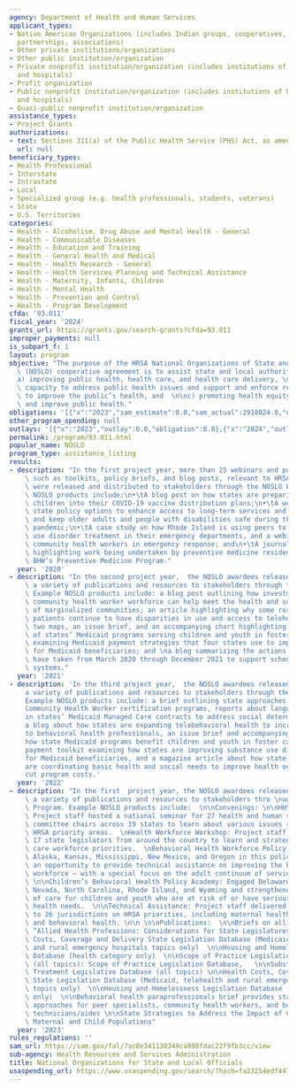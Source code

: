 ```yaml
---
agency: Department of Health and Human Services
applicant_types:
- Native American Organizations (includes Indian groups, cooperatives, corporations,
  partnerships, associations)
- Other private institutions/organizations
- Other public institution/organization
- Private nonprofit institution/organization (includes institutions of higher education
  and hospitals)
- Profit organization
- Public nonprofit institution/organization (includes institutions of higher education
  and hospitals)
- Quasi-public nonprofit institution/organization
assistance_types:
- Project Grants
authorizations:
- text: Sections 311(a) of the Public Health Service (PHS) Act, as amended.
  url: null
beneficiary_types:
- Health Professional
- Interstate
- Intrastate
- Local
- Specialized group (e.g. health professionals, students, veterans)
- State
- U.S. Territories
categories:
- Health - Alcoholism, Drug Abuse and Mental Health - General
- Health - Communicable Diseases
- Health - Education and Training
- Health - General Health and Medical
- Health - Health Research - General
- Health - Health Services Planning and Technical Assistance
- Health - Maternity, Infants, Children
- Health - Mental Health
- Health - Prevention and Control
- Health - Program Development
cfda: '93.011'
fiscal_year: '2024'
grants_url: https://grants.gov/search-grants?cfda=93.011
improper_payments: null
is_subpart_f: 1
layout: program
objective: "The purpose of the HRSA National Organizations of State and Local Officials\
  \ (NOSLO) cooperative agreement is to assist state and local authorities in: \n\n\
  a) improving public health, health care, and health care delivery, \n\n b) building\
  \ capacity to address public health issues and support and enforce regulations intended\
  \ to improve the public’s health, and  \n\nc) promoting health equity to preserve\
  \ and improve public health."
obligations: '[{"x":"2023","sam_estimate":0.0,"sam_actual":2918024.0,"usa_spending_actual":-1311152.33},{"x":"2024","sam_estimate":0.0,"sam_actual":2548976.0,"usa_spending_actual":2163615.25},{"x":"2025","sam_estimate":0.0,"sam_actual":2548976.0,"usa_spending_actual":-6589569.37}]'
other_program_spending: null
outlays: '[{"x":"2023","outlay":0.0,"obligation":0.0},{"x":"2024","outlay":8938069.09,"obligation":1183235.0},{"x":"2025","outlay":0.0,"obligation":0.0}]'
permalink: /program/93.011.html
popular_name: NOSLO
program_type: assistance_listing
results:
- description: "In the first project year, more than 25 webinars and publications,\
    \ such as toolkits, policy briefs, and blog posts, relevant to HRSA programs,\
    \ were released and distributed to stakeholders through the NOSLO Program. Recent\
    \ NOSLO products include:\n•\tA blog post on how states are preparing to incorporate\
    \ children into their COVID-19 vaccine distribution plans;\n•\tA webinar highlighting\
    \ state policy options to enhance access to long-term services and supports (LTSS)\
    \ and keep older adults and people with disabilities safe during the COVID-19\
    \ pandemic;\n•\tA case study on how Rhode Island is using peers to provide substance\
    \ use disorder treatment in their emergency departments, and a webinar on engaging\
    \ community health workers in emergency response; and\n•\tA journal supplement\
    \ highlighting work being undertaken by preventive medicine residents funded through\
    \ BHW’s Preventive Medicine Program."
  year: '2020'
- description: "In the second project year,  the NOSLO awardees released and distributed\
    \ a variety of publications and resources to stakeholders through the NOSLO Program.\
    \ Example NOSLO products include: a blog post outlining how investments in the\
    \ community health worker workforce can help meet the health and social needs\
    \ of marginalized communities; an article highlighting why some rural and underserved\
    \ patients continue to have disparities in use and access to telehealth services;\
    \ two maps, an issue brief, and an accompanying chart highlighting key characteristics\
    \ of states’ Medicaid programs serving children and youth in foster care;  a toolkit\
    \ examining Medicaid payment strategies that four states use to improve SUD treatment\
    \ for Medicaid beneficiaries; and \na blog summarizing the actions many states\
    \ have taken from March 2020 through December 2021 to support school mental health\
    \ systems."
  year: '2021'
- description: 'In the third project year,  the NOSLO awardees released and distributed
    a variety of publications and resources to stakeholders through the NOSLO Program.
    Example NOSLO products include: a brief outlining state approaches to developing
    Community Health Worker certification programs, reports about language utilized
    in states’ Medicaid Managed Care contracts to address social determinants of health,
    a blog about how states are expanding telebehavioral health to increase access
    to behavioral health professionals, an issue brief and accompanying map outlining
    how state Medicaid programs benefit children and youth in foster care, a value-based
    payment toolkit examining how states are improving substance use disorder services
    for Medicaid beneficiaries, and a magazine article about how state Medicaid programs
    are coordinating basic health and social needs to improve health outcomes and
    cut program costs.'
  year: '2022'
- description: "In the first  project year, the NOSLO awardees released and distributed\
    \ a variety of publications and resources to stakeholders thro \nugh the NOSLO\
    \ Program. Example NOSLO products include:  \n\nConvenings: \n\nHHS Chairs Meeting:\
    \ Project staff hosted a national seminar for 27 health and human services (HHS)\
    \ committee chairs across 19 states to learn about various issues relating to\
    \ HRSA priority areas.  \nHealth Workforce Workshop: Project staff brought together\
    \ 17 state legislators from around the country to learn and strategize about health\
    \ care workforce priorities.  \nBehavioral Health Workforce Policy Academy: Engaged\
    \ Alaska, Kansas, Mississippi, New Mexico, and Oregon in this policy academy as\
    \ an opportunity to provide technical assistance on improving the behavioral health\
    \ workforce — with a special focus on the adult continuum of services and supports.\
    \ \n\nChildren’s Behavioral Health Policy Academy: Engaged Delaware, Minnesota,\
    \ Nevada, North Carolina, Rhode Island, and Wyoming and strengthened the continuum\
    \ of care for children and youth who are at risk of or have serious behavioral\
    \ health needs.  \n\nTechnical Assistance: Project staff delivered technical assistance\
    \ to 26 jurisdictions on HRSA priorities, including maternal health, health workforce,\
    \ and behavioral health. \n\n \n\nPublications:  \n\nBriefs on allied health professions,\
    \ “Allied Health Professions: Considerations for State Legislatures.”  \n\nHealth\
    \ Costs, Coverage and Delivery State Legislation Database (Medicaid, telehealth\
    \ and rural emergency hospitals topics only)  \n\nHousing and Homelessness Legislation\
    \ Database (health category only)  \n\nScope of Practice Legislation Database\
    \ (all topics): Scope of Practice Legislation Database,   \n\nSubstance Use Disorder\
    \ Treatment Legislative Database (all topics) \n\nHealth Costs, Coverage and Delivery\
    \ State Legislation Database (Medicaid, telehealth and rural emergency hospitals\
    \ topics only)  \n\nHousing and Homelessness Legislation Database (health category\
    \ only)  \n\nBehavioral health paraprofessionals brief provides state regulatory\
    \ approaches for peer specialists, community health workers, and behavioral health\
    \ technicians/aides \n\nState Strategies to Address the Impact of COVID-19 on\
    \ Maternal and Child Populations"
  year: '2023'
rules_regulations: ''
sam_url: https://sam.gov/fal/7ac8e341130349ca898fdac22f9fb3cc/view
sub-agency: Health Resources and Services Administration
title: National Organizations for State and Local Officials
usaspending_url: https://www.usaspending.gov/search/?hash=fa23254edf447c7d67d34844d4854b52
---
```

